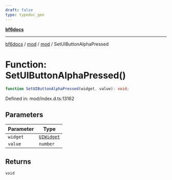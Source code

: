 ```yaml
---
draft: false
type: typedoc_gen
---
```


[**bf6docs**](../../../_index.md)

***

[bf6docs](../../../_index.md) / [mod](../../_index.md) / [mod](../_index.md) / SetUIButtonAlphaPressed

# Function: SetUIButtonAlphaPressed()

```ts
function SetUIButtonAlphaPressed(widget, value): void;
```

Defined in: mod/index.d.ts:13162

## Parameters

| Parameter | Type |
| ------ | ------ |
| `widget` | [`UIWidget`](../UIWidget/_index.md) |
| `value` | `number` |

## Returns

`void`
